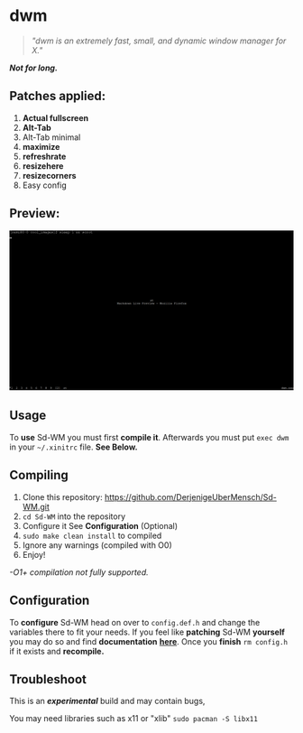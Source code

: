 # dwm

> _"dwm is an extremely fast, small, and dynamic window manager for X."_

**_Not for long._**

## Patches applied:

1. **Actual fullscreen**
2. **Alt-Tab**
3. Alt-Tab minimal
4. **maximize**
5. **refreshrate**
6. **resizehere**
7. **resizecorners**
8. Easy config

## Preview:

![alttab](/cool_images/alt_tab.png "AltTab.")

## Usage 
To **use** Sd-WM you must first **compile it**.
Afterwards you must put `exec dwm` in your `~/.xinitrc` file. **See Below.**


## Compiling
1. Clone this repository: 
https://github.com/DerjenigeUberMensch/Sd-WM.git
2. `cd Sd-WM` into the repository
3. Configure it See **Configuration** (Optional)
4. `sudo make clean install` to compiled
5. Ignore any warnings (compiled with O0)
5. Enjoy!

*-O1+ compilation not fully supported.*

## Configuration
To **configure** Sd-WM head on over to `config.def.h` and change the variables there to fit your needs.
If you feel like **patching** Sd-WM **yourself** you may do so and find **documentation** **[here](https://dwm.suckless.org/customisation/)**. 
Once you **finish** `rm config.h` if it exists and **recompile.**

## Troubleshoot
This is an **_experimental_** build and may contain bugs, 

You may need libraries such as x11 or "xlib" `sudo pacman -S libx11`

